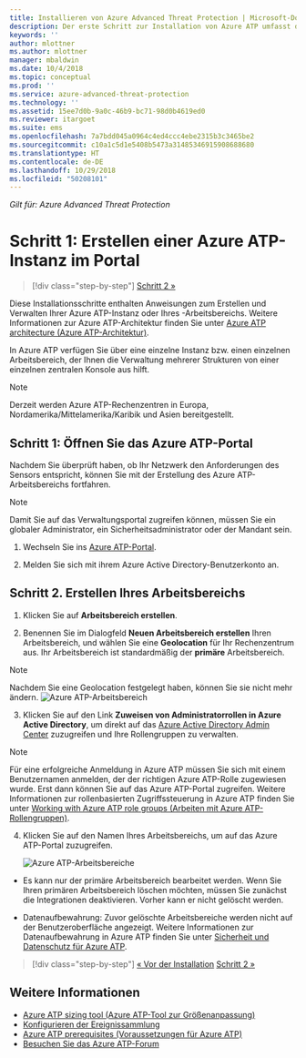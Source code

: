 ```yaml
---
title: Installieren von Azure Advanced Threat Protection | Microsoft-Dokumentation
description: Der erste Schritt zur Installation von Azure ATP umfasst das Erstellen der Instanz für Ihre Azure ATP-Bereitstellung.
keywords: ''
author: mlottner
ms.author: mlottner
manager: mbaldwin
ms.date: 10/4/2018
ms.topic: conceptual
ms.prod: ''
ms.service: azure-advanced-threat-protection
ms.technology: ''
ms.assetid: 15ee7d0b-9a0c-46b9-bc71-98d0b4619ed0
ms.reviewer: itargoet
ms.suite: ems
ms.openlocfilehash: 7a7bdd045a0964c4ed4ccc4ebe2315b3c3465be2
ms.sourcegitcommit: c10a1c5d1e5408b5473a31485346915908688680
ms.translationtype: HT
ms.contentlocale: de-DE
ms.lasthandoff: 10/29/2018
ms.locfileid: "50208101"
---
```

*Gilt für: Azure Advanced Threat Protection*


# <a name="creating-your-azure-atp-instance-in-the-portal---step-1"></a>Schritt 1: Erstellen einer Azure ATP-Instanz im Portal

> [!div class="step-by-step"]
> [Schritt 2 »](install-atp-step2.md)

Diese Installationsschritte enthalten Anweisungen zum Erstellen und Verwalten Ihrer Azure ATP-Instanz oder Ihres -Arbeitsbereichs. Weitere Informationen zur Azure ATP-Architektur finden Sie unter [Azure ATP architecture (Azure ATP-Architektur)](atp-architecture.md).

In Azure ATP verfügen Sie über eine einzelne Instanz bzw. einen einzelnen Arbeitsbereich, der Ihnen die Verwaltung mehrerer Strukturen von einer einzelnen zentralen Konsole aus hilft. 

> [!NOTE]
> Derzeit werden Azure ATP-Rechenzentren in Europa, Nordamerika/Mittelamerika/Karibik und Asien bereitgestellt.

## <a name="step-1-enter-the-azure-atp-portal"></a>Schritt 1: Öffnen Sie das Azure ATP-Portal

Nachdem Sie überprüft haben, ob Ihr Netzwerk den Anforderungen des Sensors entspricht, können Sie mit der Erstellung des Azure ATP-Arbeitsbereichs fortfahren.

> [!NOTE]
>Damit Sie auf das Verwaltungsportal zugreifen können, müssen Sie ein globaler Administrator, ein Sicherheitsadministrator oder der Mandant sein.


1.  Wechseln Sie ins [Azure ATP-Portal](https://portal.atp.azure.com).

2.  Melden Sie sich mit ihrem Azure Active Directory-Benutzerkonto an.

## <a name="step-2-create-your-workspace"></a>Schritt 2. Erstellen Ihres Arbeitsbereichs

1. Klicken Sie auf **Arbeitsbereich erstellen**.

2. Benennen Sie im Dialogfeld **Neuen Arbeitsbereich erstellen** Ihren Arbeitsbereich, und wählen Sie eine **Geolocation** für Ihr Rechenzentrum aus. Ihr Arbeitsbereich ist standardmäßig der **primäre** Arbeitsbereich. 
 > [!NOTE]
 > Nachdem Sie eine Geolocation festgelegt haben, können Sie sie nicht mehr ändern.
    ![Azure ATP-Arbeitsbereich](media/create-workspace.png)

3. Klicken Sie auf den Link **Zuweisen von Administratorrollen in Azure Active Directory**, um direkt auf das [Azure Active Directory Admin Center](https://docs.microsoft.com/azure/active-directory/active-directory-assign-admin-roles-azure-portal) zuzugreifen und Ihre Rollengruppen zu verwalten.

 > [!NOTE]
 > Für eine erfolgreiche Anmeldung in Azure ATP müssen Sie sich mit einem Benutzernamen anmelden, der der richtigen Azure ATP-Rolle zugewiesen wurde. Erst dann können Sie auf das Azure ATP-Portal zugreifen. Weitere Informationen zur rollenbasierten Zugriffssteuerung in Azure ATP finden Sie unter [Working with Azure ATP role groups (Arbeiten mit Azure ATP-Rollengruppen)](atp-role-groups.md).

4. Klicken Sie auf den Namen Ihres Arbeitsbereichs, um auf das Azure ATP-Portal zuzugreifen.

    ![Azure ATP-Arbeitsbereiche](media/atp-workspaces.png)

- Es kann nur der primäre Arbeitsbereich bearbeitet werden. Wenn Sie Ihren primären Arbeitsbereich löschen möchten, müssen Sie zunächst die Integrationen deaktivieren. Vorher kann er nicht gelöscht werden.

- Datenaufbewahrung: Zuvor gelöschte Arbeitsbereiche werden nicht auf der Benutzeroberfläche angezeigt. Weitere Informationen zur Datenaufbewahrung in Azure ATP finden Sie unter [Sicherheit und Datenschutz für Azure ATP](atp-privacy-compliance.md).

> [!div class="step-by-step"]
> [« Vor der Installation](atp-prerequisites.md)
> [Schritt 2 »](install-atp-step2.md)



## <a name="see-also"></a>Weitere Informationen
- [Azure ATP sizing tool (Azure ATP-Tool zur Größenanpassung)](http://aka.ms/aatpsizingtool)
- [Konfigurieren der Ereignissammlung](configure-event-collection.md)
- [Azure ATP prerequisites (Voraussetzungen für Azure ATP)](atp-prerequisites.md)
- [Besuchen Sie das Azure ATP-Forum](https://aka.ms/azureatpcommunity)
